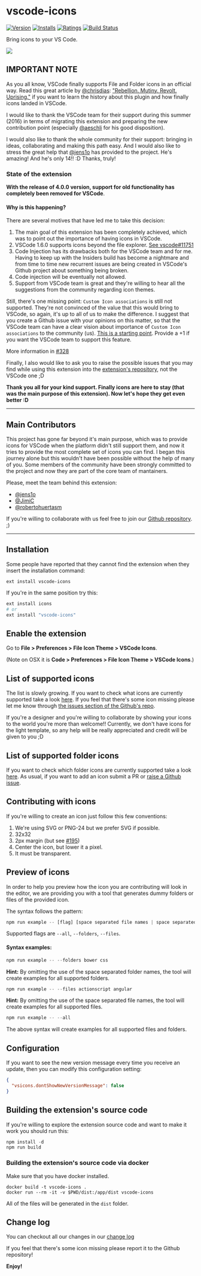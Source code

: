 # vscode-icons
[![Version](http://vsmarketplacebadge.apphb.com/version/robertohuertasm.vscode-icons.svg)](https://marketplace.visualstudio.com/items?itemName=robertohuertasm.vscode-icons)
[![Installs](http://vsmarketplacebadge.apphb.com/installs/robertohuertasm.vscode-icons.svg)](https://marketplace.visualstudio.com/items?itemName=robertohuertasm.vscode-icons)
[![Ratings](https://vsmarketplacebadge.apphb.com/rating/robertohuertasm.vscode-icons.svg)](https://marketplace.visualstudio.com/items?itemName=robertohuertasm.vscode-icons)
[![Build Status](https://travis-ci.org/robertohuertasm/vscode-icons.svg?branch=master)](https://travis-ci.org/robertohuertasm/vscode-icons)

Bring icons to your VS Code.

<img src="https://raw.githubusercontent.com/robertohuertasm/vscode-icons/master/images/screenshot_folders.png" >

## IMPORTANT NOTE

As you all know, VSCode finally supports File and Folder icons in an official way. Read this great article by [@chrisdias](https://twitter.com/chrisdias): ["Rebellion. Mutiny. Revolt. Uprising."](https://code.visualstudio.com/blogs/2016/09/08/icon-themes) if you want to learn the history about this plugin and how finally icons landed in VSCode.

I would like to thank the VSCode team for their support during this summer (2016) in terms of migrating this extension and preparing the new contribution point (especially [@aeschli](https://github.com/aeschli) for his good disposition).

I would also like to thank the whole community for their support: bringing in ideas, collaborating and making this path easy. And I would also like to stress the great help that [@jens1o](https://github.com/jens1o) has provided to the project. He's amazing! And he's only 14!! :D Thanks, truly!

### State of the extension

**With the release of 4.0.0 version, support for old functionality has completely been removed for VSCode**.

#### Why is this happening?

There are several motives that have led me to take this decision:

1. The main goal of this extension has been completely achieved, which was to point out the importance of having icons in VSCode.
2. VSCode 1.6.0 supports icons beyond the file explorer. [See vscode#11751](https://github.com/Microsoft/vscode/issues/11751#issuecomment-248634495) 
3. Code Injection has its drawbacks both for the VSCode team and for me. Having to keep up with the Insiders build has become a nightmare and from time to time new recurrent issues are being created in VSCode's Github project about something being broken.
4. Code injection will be eventually not allowed.
5. Support from VSCode team is great and they're willing to hear all the suggestions from the community regarding icon themes.

Still, there's one missing point: `Custom Icon associations` is still not supported. They're not convinced of the value that this would bring to VSCode, so again, it's up to all of us to make the difference. I suggest that you create a Github issue with your opinions on this matter, so that the VSCode team can have a clear vision about importance of `Custom Icon associations` to the community (us). [This is a starting point](https://github.com/Microsoft/vscode/issues/12493#issuecomment-249117649). Provide a +1 if you want the VSCode team to support this feature.

More information in [#328](https://github.com/robertohuertasm/vscode-icons/issues/328)

Finally, I also would like to ask you to raise the possible issues that you may find while using this extension into the [extension's repository](https://github.com/robertohuertasm/vscode-icons/issues), not the VSCode one ;D

**Thank you all for your kind support. Finally icons are here to stay (that was the main purpose of this extension). Now let's hope they get even better :D**

----
## Main Contributors

This project has gone far beyond it's main purpose, which was to provide icons for VSCode when the platform didn't still support them, and now it tries to provide the most complete set of icons you can find. I began this journey alone but this wouldn't have been possible without the help of many of you. Some members of the community have been strongly committed to the project and now they are part of the core team of mantainers.

Please, meet the team behind this extension: 

 - [@jens1o](https://github.com/jens1o)
 - [@JimiC](https://github.com/JimiC)
 - [@robertohuertasm](https://github.com/robertohuertasm)

If you're willing to collaborate with us feel free to join our [Github repository](https://github.com/robertohuertasm/vscode-icons/). ;)

----

## Installation

Some people have reported that they cannot find the extension when they insert the installation command:
```
ext install vscode-icons
```

If you're in the same position try this:
```sh
ext install icons
# or
ext install "vscode-icons"
```

## Enable the extension

Go to **File > Preferences > File Icon Theme > VSCode Icons**. 

(Note on OSX it is **Code > Preferences > File Icon Theme > VSCode Icons**.)


## List of supported icons
The list is slowly growing. If you want to check what icons are currently supported take a look [here](https://github.com/robertohuertasm/vscode-icons/blob/master/src/build/supportedExtensions.js). If you feel that there's some icon missing please let me know through [the issues section of the Github's repo](https://github.com/robertohuertasm/vscode-icons/issues).

If you're a designer and you're willing to collaborate by showing your icons to the world you're more than welcome!! Currently, we don't have icons for the light template, so any help will be really appreciated and credit will be given to you ;D

## List of supported folder icons
If you want to check which folder icons are currently supported take a look [here](https://github.com/robertohuertasm/vscode-icons/blob/master/src/build/supportedFolders.js). As usual, if you want to add an icon submit a PR or [raise a Github issue](https://github.com/robertohuertasm/vscode-icons/issues).

## Contributing with icons

If you're willing to create an icon just follow this few conventions:

1. We're using SVG or PNG-24 but we prefer SVG if possible.
2. 32x32
3. 2px margin (but see [#195](https://github.com/robertohuertasm/vscode-icons/pull/195))
4. Center the icon, but lower it a pixel.
5. It must be transparent.

## Preview of icons

In order to help you preview how the icon you are contributing will look in the editor, we are providing you with a tool that generates dummy folders or files of the provided icon. 

The syntax follows the pattern:
```js
npm run example -- [flag] [space separated file names | space separated folder names]
```

Supported flags are `--all`, `--folders`, `--files`.

#### Syntax examples:
```js
npm run example -- --folders bower css
```

**Hint:** By omitting the use of the space separated folder names, the tool will create examples for all supported folders. 

```js
npm run example -- --files actionscript angular
```

**Hint:** By omitting the use of the space separated file names, the tool will create examples for all supported files.

```js
npm run example -- --all
```

The above syntax will create examples for all supported files and folders.

## Configuration
If you want to see the new version message every time you receive an update, then you can modify this configuration setting:
```json
{
  "vsicons.dontShowNewVersionMessage": false
}
```

## Building the extension's source code
If you're willing to explore the extension source code and want to make it work you should run this:
```js
npm install -d
npm run build
```

### Building the extension's source code via docker
Make sure that you have docker installed.
```
docker build -t vscode-icons .
docker run --rm -it -v $PWD/dist:/app/dist vscode-icons
```
All of the files will be generated in the `dist` folder.

## Change log 
You can checkout all our changes in our [change log](https://github.com/robertohuertasm/vscode-icons/blob/master/CHANGELOG.md)

If you feel that there's some icon missing please report it to the Github repository!

**Enjoy!**
